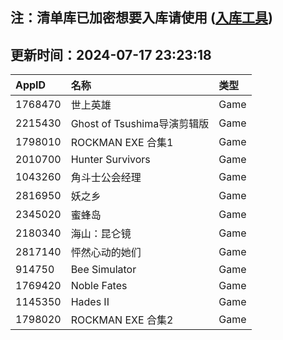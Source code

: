## 注：清单库已加密想要入库请使用 ([入库工具](https://github.com/BlankTMing/ManifestAutoUpdate/releases))

## 更新时间：2024-07-17 23:23:18
| AppID | 名称 | 类型  |
| :-------------------- | :----------------------------- | :----------- |
| 1768470 | 世上英雄| Game |
| 2215430 | Ghost of Tsushima导演剪辑版| Game |
| 1798010 | ROCKMAN EXE 合集1| Game |
| 2010700 | Hunter Survivors| Game |
| 1043260 | 角斗士公会经理| Game |
| 2816950 | 妖之乡| Game |
| 2345020 | 蜜蜂岛| Game |
| 2180340 | 海山：昆仑镜| Game |
| 2817140 | 怦然心动的她们| Game |
| 914750 | Bee Simulator| Game |
| 1769420 | Noble Fates| Game |
| 1145350 | Hades II| Game |
| 1798020 | ROCKMAN EXE 合集2| Game |
